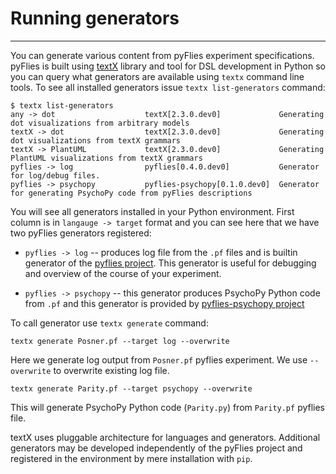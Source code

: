 # Running generators

---

You can generate various content from pyFlies experiment specifications. pyFlies
is built using [textX](https://github.com/textX/textX) library and tool for DSL
development in Python so you can query what generators are available using
`textx` command line tools. To see all installed generators issue `textx
list-generators` command:

    $ textx list-generators                   
    any -> dot                    textX[2.3.0.dev0]             Generating dot visualizations from arbitrary models
    textX -> dot                  textX[2.3.0.dev0]             Generating dot visualizations from textX grammars
    textX -> PlantUML             textX[2.3.0.dev0]             Generating PlantUML visualizations from textX grammars
    pyflies -> log                pyflies[0.4.0.dev0]           Generator for log/debug files.
    pyflies -> psychopy           pyflies-psychopy[0.1.0.dev0]  Generator for generating PsychoPy code from pyFlies descriptions


You will see all generators installed in your Python environment. First column
is in `langauge -> target` format and you can see here that we have two
pyFlies generators registered:

- `pyflies -> log` -- produces log file from the `.pf` files and is builtin
  generator of the [pyflies project](https://github.com/pyflies/pyflies). This
  generator is useful for debugging and overview of the course of your
  experiment.
  
- `pyflies -> psychopy` -- this generator produces PsychoPy Python code from
  `.pf` and this generator is provided by [pyflies-psychopy
  project](https://github.com/pyflies/pyflies-psychopy)


To call generator use `textx generate` command:


    textx generate Posner.pf --target log --overwrite
    
    
Here we generate log output from `Posner.pf` pyflies experiment. We use
`--overwrite` to overwrite existing log file.


    textx generate Parity.pf --target psychopy --overwrite
    
    
This will generate PsychoPy Python code (`Parity.py`) from `Parity.pf` pyflies
file.

textX uses pluggable architecture for languages and generators. Additional
generators may be developed independently of the pyFlies project and registered
in the environment by mere installation with `pip`.
